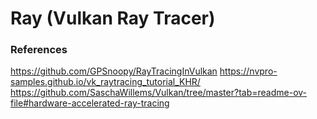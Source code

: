 # Ray (Vulkan Ray Tracer)

### References
https://github.com/GPSnoopy/RayTracingInVulkan
https://nvpro-samples.github.io/vk_raytracing_tutorial_KHR/
https://github.com/SaschaWillems/Vulkan/tree/master?tab=readme-ov-file#hardware-accelerated-ray-tracing